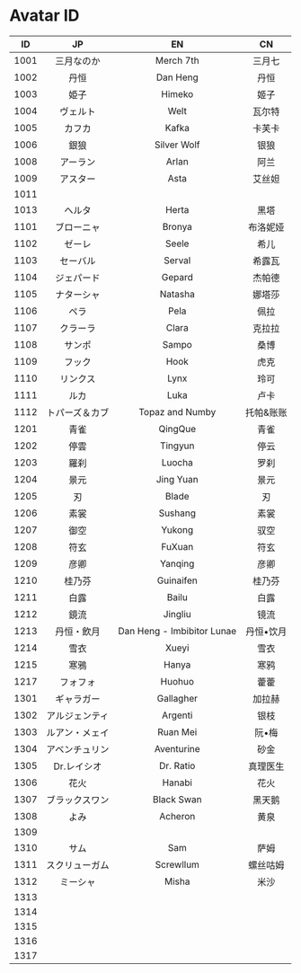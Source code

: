 # Avatar ID

|  ID  | JP | EN | CN |
| :--: | :-------: | :-------: | :-: |
| 1001 | 三月なのか | Merch 7th | 三月七 |
| 1002 | 丹恒 | Dan Heng | 丹恒 |
| 1003 | 姫子 | Himeko | 姬子 |
| 1004 | ヴェルト | Welt | 瓦尔特 |
| 1005 | カフカ | Kafka | 卡芙卡 |
| 1006 | 銀狼 | Silver Wolf | 银狼 |
| 1008 | アーラン | Arlan | 阿兰 |
| 1009 | アスター | Asta | 艾丝妲 |
| 1011 |  |
| 1013 | ヘルタ | Herta | 黑塔 |
| 1101 | ブローニャ | Bronya | 布洛妮娅 |
| 1102 | ゼーレ | Seele | 希儿 |
| 1103 | セーバル | Serval | 希露瓦 |
| 1104 | ジェパード | Gepard | 杰帕德 |
| 1105 | ナターシャ | Natasha | 娜塔莎 |
| 1106 | ペラ | Pela | 佩拉 |
| 1107 | クラーラ | Clara | 克拉拉 |
| 1108 | サンポ | Sampo | 桑博 |
| 1109 | フック | Hook | 虎克 |
| 1110 | リンクス | Lynx | 玲可 |
| 1111 | ルカ | Luka | 卢卡 |
| 1112 | トパーズ＆カブ | Topaz and Numby | 托帕&账账 |
| 1201 | 青雀 | QingQue | 青雀 |
| 1202 | 停雲 | Tingyun | 停云 |
| 1203 | 羅刹 | Luocha | 罗刹 |
| 1204 | 景元 | Jing Yuan | 景元 |
| 1205 | 刃 | Blade | 刃 |
| 1206 | 素裳 | Sushang | 素裳 |
| 1207 | 御空 | Yukong | 驭空 |
| 1208 | 符玄 | FuXuan | 符玄 |
| 1209 | 彦卿 | Yanqing | 彦卿 |
| 1210 | 桂乃芬 | Guinaifen | 桂乃芬 |
| 1211 | 白露 | Bailu | 白露 |
| 1212 | 鏡流 | Jingliu | 镜流 |
| 1213 | 丹恒・飲月 | Dan Heng - Imbibitor Lunae | 丹恒•饮月 |
| 1214 | 雪衣 | Xueyi | 雪衣 |
| 1215 | 寒鴉 | Hanya | 寒鸦 |
| 1217 | フォフォ | Huohuo | 藿藿 |
| 1301 | ギャラガー | Gallagher | 加拉赫 |
| 1302 | アルジェンティ | Argenti | 银枝 |
| 1303 | ルアン・メェイ | Ruan Mei | 阮•梅 |
| 1304 | アベンチュリン | Aventurine | 砂金 |
| 1305 | Dr.レイシオ | Dr. Ratio | 真理医生 |
| 1306 | 花火 | Hanabi | 花火 |
| 1307 | ブラックスワン | Black Swan | 黑天鹅 |
| 1308 | よみ| Acheron | 黄泉 |
| 1309 |  |  |  |
| 1310 | サム | Sam | 萨姆 |
| 1311 | スクリューガム | Screwllum | 螺丝咕姆 |
| 1312 | ミーシャ | Misha | 米沙 |
| 1313 |  |  |  |
| 1314 |  |  |  |
| 1315 |  |  |  |
| 1316 |  |  |  |
| 1317 |  |  |  |
